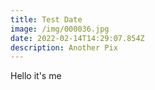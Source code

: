 ```yaml
---
title: Test Date
image: /img/000036.jpg
date: 2022-02-14T14:29:07.854Z
description: Another Pix
---
```

Hello it's me 